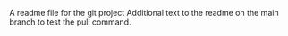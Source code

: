 A readme file for the git project
Additional text to the readme on the main branch to test the pull command.
